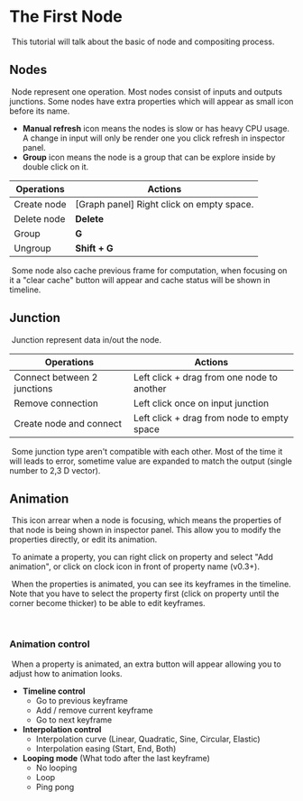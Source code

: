 # The First Node

​	This tutorial will talk about the basic of node and compositing process.

## Nodes

​	Node represent one operation. Most nodes consist of inputs and outputs junctions. Some nodes have extra properties which will appear as small icon before its name. 

-  **Manual refresh** icon means the nodes is slow or has heavy CPU usage. A change in input will only be render one you click refresh in inspector panel.
-  **Group** icon means the node is a group that can be explore inside by double click on it. 

| Operations  | Actions                                   |
| ----------- | ----------------------------------------- |
| Create node | [Graph panel] Right click on empty space. |
| Delete node | **Delete**                                |
| Group       | **G**                                     |
| Ungroup     | **Shift + G**                             |

​	Some node also cache previous frame for computation, when focusing on it a "clear cache" button will appear and cache status will be shown in timeline.





## Junction

​	Junction represent data in/out the node.

| Operations                  | Actions                                    |
| --------------------------- | ------------------------------------------ |
| Connect between 2 junctions | Left click + drag from one node to another |
| Remove connection           | Left click once on input junction          |
| Create node and connect     | Left click + drag from node to empty space |

​	Some junction type aren't compatible with each other. Most of the time it will leads to error, sometime value are expanded to match the output (single number to 2,3 D vector).



## Animation

​	This icon  arrear when a node is focusing, which means the properties of that node is being shown in inspector panel. This allow you to modify the properties directly, or edit its animation.

​	To animate a property, you can right click on property and select "Add animation", or click on clock icon in front of property name (v0.3+).	



​	When the properties is animated, you can see its keyframes in the timeline. Note that you have to select the property first (click on property until the corner become thicker) to be able to edit keyframes.

​	

### Animation control

​	When a property is animated, an extra button will appear allowing you to adjust how to animation looks.



- **Timeline control**
  - Go to previous keyframe
  - Add / remove current keyframe
  - Go to next keyframe
- **Interpolation control**
  - Interpolation curve (Linear, Quadratic, Sine, Circular, Elastic)
  - Interpolation easing (Start, End, Both)
- **Looping mode** (What todo after the last keyframe)
  - No looping
  - Loop
  - Ping pong

